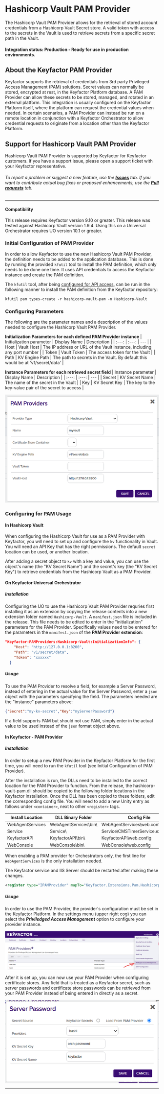 # Hashicorp Vault PAM Provider

The Hashicorp Vault PAM Provider allows for the retrieval of stored account credentials from a Hashicorp Vault Secret store. A valid token with access to the secrets in the Vault is used to retrieve secrets from a specific secret path in the Vault.

#### Integration status: Production - Ready for use in production environments.


## About the Keyfactor PAM Provider

Keyfactor supports the retrieval of credentials from 3rd party Privileged Access Management (PAM) solutions. Secret values can normally be stored, encrypted at rest, in the Keyfactor Platform database. A PAM Provider can allow these secrets to be stored, managed, and rotated in an external platform. This integration is usually configured on the Keyfactor Platform itself, where the platform can request the credential values when needed. In certain scenarios, a PAM Provider can instead be run on a remote location in conjunction with a Keyfactor Orchestrator to allow credential requests to originate from a location other than the Keyfactor Platform.




## Support for Hashicorp Vault PAM Provider

Hashicorp Vault PAM Provider is supported by Keyfactor for Keyfactor customers. If you have a support issue, please open a support ticket with your Keyfactor representative.

###### To report a problem or suggest a new feature, use the **[Issues](../../issues)** tab. If you want to contribute actual bug fixes or proposed enhancements, use the **[Pull requests](../../pulls)** tab.



---




#### Compatibility
This release requires Keyfactor version 9.10 or greater.
This release was tested against Hashicorp Vault version 1.9.4.
Using this on a Universal Orchestrator requires UO version 10.1 or greater.

### Initial Configuration of PAM Provider
In order to allow Keyfactor to use the new Hashicorp Vault PAM Provider, the definition needs to be added to the application database.
This is done by running the provided `kfutil` tool to install the PAM definition, which only needs to be done one time. It uses API credentials to access the Keyfactor instance and create the PAM definition.

The `kfutil` tool, after being [configured for API access](https://github.com/Keyfactor/kfutil#quickstart), can be run in the following manner to install the PAM definition from the Keyfactor repository:

```
kfutil pam types-create -r hashicorp-vault-pam -n Hashicorp-Vault
```

### Configuring Parameters
The following are the parameter names and a description of the values needed to configure the Hashicorp Vault PAM Provider.

__Initialization Parameters for each defined PAM Provider instance__
| Initialization parameter | Display Name | Description |
| :---: | :---: | --- |
| Host | Vault Host | The IP address or URL of the Vault instance, including any port number |
| Token | Vault Token | The access token for the Vault |
| Path | KV Engine Path | The path to secrets in the Vault. By default this would be at 'v1/secret/data' |


__Instance Parameters for each retrieved secret field__
| Instance parameter | Display Name | Description |
| :---: | :---: | --- |
| Secret | KV Secret Name | The name of the secret in the Vault |
| Key | KV Secret Key | The key to the key-value pair of the secret to access |

![](images/config.png)

### Configuring for PAM Usage
#### In Hashicorp Vault
When configuring the Hashicorp Vault for use as a PAM Provider with Keyfactor, you will need to set up and configure the `kv` functionality in Vault. You will need an API Key that has the right permissions. The default `secret` location can be used, or another location.

After adding a secret object to `kv` with a key and value, you can use the object's name (the "KV Secret Name") and the secret's key (the "KV Secret Key") to retrieve credentials from the Hashicorp Vault as a PAM Provider.

#### On Keyfactor Universal Orchestrator
##### Installation
Configuring the UO to use the Hashicorp Vault PAM Provider requries first installing it as an extension by copying the release contents into a new extension folder named `Hashicorp-Vault`.
A `manifest.json` file is included in the release. This file needs to be edited to enter in the "initialization" parameters for the PAM Provider. Specifically values need to be entered for the parameters in the `manifest.json` of the __PAM Provider extension__:

~~~ json
"Keyfactor:PAMProviders:Hashicorp-Vault:InitializationInfo": {
    "Host": "http://127.0.0.1:8200",
    "Path": "v1/secret/data",
    "Token": "xxxxxx"
  }
~~~

##### Usage
To use the PAM Provider to resolve a field, for example a Server Password, instead of entering in the actual value for the Server Password, enter a `json` object with the parameters specifying the field.
The parameters needed are the "instance" parameters above:

~~~ json
{"Secret":"my-kv-secret","Key":"myServerPassword"}
~~~

If a field supports PAM but should not use PAM, simply enter in the actual value to be used instead of the `json` format object above.

#### In Keyfactor - PAM Provider
##### Installation
In order to setup a new PAM Provider in the Keyfactor Platform for the first time, you will need to run the `kfutil` tool (see Initial Configuration of PAM Provider).

After the installation is run, the DLLs need to be installed to the correct location for the PAM Provider to function. From the release, the hashicorp-vault-pam.dll should be copied to the following folder locations in the Keyfactor installation. Once the DLL has been copied to these folders, edit the corresponding config file. You will need to add a new Unity entry as follows under `<container>`, next to other `<register>` tags.

| Install Location | DLL Binary Folder | Config File |
| --- | --- | --- |
| WebAgentServices | WebAgentServices\bin\ | WebAgentServices\web.config |
| Service | Service\ | Service\CMSTimerService.exe.config |
| KeyfactorAPI | KeyfactorAPI\bin\ | KeyfactorAPI\web.config |
| WebConsole | WebConsole\bin\ | WebConsole\web.config |

When enabling a PAM provider for Orchestrators only, the first line for `WebAgentServices` is the only installation needed.

The Keyfactor service and IIS Server should be restarted after making these changes.

```xml
<register type="IPAMProvider" mapTo="Keyfactor.Extensions.Pam.Hashicorp.VaultPAM, hashicorp-vault-pam" name="Hashicorp-Vault" />
```




##### Usage
In order to use the PAM Provider, the provider's configuration must be set in the Keyfactor Platform. In the settings menu (upper right cog) you can select the ___Priviledged Access Management___ option to configure your provider instance.

![](images/setting.png)

After it is set up, you can now use your PAM Provider when configuring certificate stores. Any field that is treated as a Keyfactor secret, such as server passwords and certificate store passwords can be retrieved from your PAM Provider instead of being entered in directly as a secret.

![](images/password.png)


---




